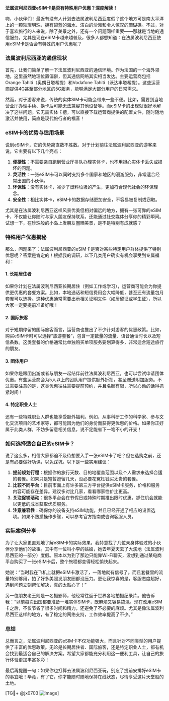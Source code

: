 **法属波利尼西亚eSIM卡是否有特殊用户优惠？深度解读！**

嗨，小伙伴们！最近有没有人计划去法属波利尼西亚度假？这个地方可是南太平洋上的一颗璀璨明珠，拥有碧蓝的海水、洁白的沙滩和令人惊叹的珊瑚礁。不过，对于喜欢旅行的人来说，除了美景之外，还有一个问题同样重要——那就是当地的通信服务。尤其是现在eSIM卡越来越普及，很多人都想知道：在法属波利尼西亚使用eSIM卡是否会有特殊的用户优惠呢？

### 法属波利尼西亚的通信现状

首先，让我们简单了解一下法属波利尼西亚的通信环境。作为法国的一个海外领地，这里虽然地理位置偏僻，但其通信网络其实相当发达。主要运营商包括Orange Tahiti（奥朗日塔希提）和Vodafone Tahiti（沃达丰塔希提）。这些运营商提供4G甚至部分地区的5G服务，能够满足大部分用户的日常需求。

然而，对于游客来说，传统的实体SIM卡可能会带来一些不便。比如，需要到当地营业厅办理手续、换卡后可能无法兼容其他设备等。而eSIM卡的出现就很好地解决了这些问题。它无需实体卡槽，可以直接下载运营商提供的配置文件，随时随地激活并使用，简直是现代旅行者的福音！

### eSIM卡的优势与适用场景

说到eSIM卡，它的优势简直数不胜数。对于计划前往法属波利尼西亚的游客来说，它主要有以下几个亮点：

1. **便捷性**：不需要亲自跑到营业厅排队办理实体卡，也不用担心实体卡丢失或损坏的问题。
2. **灵活性**：一张eSIM卡可以同时支持多个国家和地区的漫游服务，非常适合经常出国的小伙伴。
3. **环保性**：没有实体卡，减少了塑料垃圾的产生，更加符合现代社会的环保理念。
4. **安全性**：相比实体卡，eSIM卡的数据存储更加安全，不容易被复制或窃取。

尤其是在法属波利尼西亚这样风景优美但相对偏远的地方，拥有一张可靠的eSIM卡，不仅能让你随时与家人朋友保持联系，还能通过社交媒体分享你的精彩瞬间。试想一下，在珍珠般的小岛上发朋友圈晒美景，是不是特别有成就感？

### 特殊用户优惠揭秘

那么，问题来了：法属波利尼西亚的eSIM卡是否对某些特定用户群体提供了特别优惠呢？答案是肯定的！根据我的调研，以下几类用户确实有机会享受到专属福利：

#### 1. **长期居住者**
如果你计划在法属波利尼西亚长期居住（例如工作或学习），运营商可能会为你提供更优惠的套餐方案。比如，本地通话和短信费用会大幅降低，甚至还有流量包月套餐可以选择。这种优惠通常需要出示相关证明文件（如居留证或学生证），所以大家一定要提前准备好哦！

#### 2. **国际旅客**
对于短期停留的国际旅客而言，运营商也推出了不少针对游客的优惠政策。比如，购买eSIM卡时可以选择“旅游套餐”，包含一定数量的流量、语音通话时长以及短信条数。这类套餐的价格通常比单独购买单项服务要划算得多，非常适合短途旅行的朋友。

#### 3. **团体用户**
如果你是跟团出游或者与朋友一起结伴前往法属波利尼西亚，也可以尝试申请团体优惠。有些运营商会为5人以上的团队用户提供额外折扣，甚至赠送附加服务。不过需要注意的是，这类优惠往往需要提前预约，并且名额有限，所以心动的话得抓紧时间！

#### 4. **特定职业人士**
还有一些特殊职业人群也能享受额外福利。例如，从事科研工作的科学家、参与文化交流项目的艺术家等，都可能因为他们的身份而获得更优惠的价格。如果你正好属于此类人群，不妨多留意相关信息，说不定能省下一笔不小的开支！

### 如何选择适合自己的eSIM卡？

说了这么多，相信大家都迫不及待想要入手一张eSIM卡了吧？但在选购之前，还是有必要做好功课，以免踩坑。以下是一些实用建议：

1. **提前规划行程**：根据你的旅行天数、目的地覆盖范围以及个人需求来选择合适的套餐。如果只是短暂逗留几天，没必要花冤枉钱买太贵的套餐。
2. **比较不同平台**：目前市面上有许多第三方平台提供eSIM卡服务，价格和服务内容可能存在差异。建议多对比几家，看看哪家性价比更高。
3. **关注促销活动**：很多平台会在节假日或特殊时期推出限时优惠，抓住机会就能以更低的成本获取优质服务。
4. **注意兼容性**：确保你的设备支持eSIM功能，并且已经开通了相应的设置选项。如果不熟悉操作步骤，可以参考官方指南或咨询客服人员。

### 实际案例分享

为了让大家更直观地了解eSIM卡的实际效果，我特意找了几位亲身体验过的小伙伴分享他们的故事。其中有一位叫小李的姑娘，她去年夏天去了大溪地（法属波利尼西亚的一部分）度假。原本以为到了那边只能靠Wi-Fi聊天，没想到通过某电商平台购买了一张eSIM卡后，整个旅程都变得轻松愉快起来。

她说：“当时我在飞机上就把eSIM卡激活了，一落地就有信号了。而且套餐里的流量特别够用，拍了好多美照发朋友圈都没压力。更让我惊喜的是，客服态度超好，遇到问题立刻帮忙解决，真的太贴心了！”

另一位朋友老王则是一名摄影师，他经常往返于世界各地拍摄纪录片。他告诉我：“以前每次出国都要准备一堆实体SIM卡，既麻烦又容易搞混。现在改用eSIM卡之后，不仅节省了很多时间和精力，还避免了不必要的麻烦。尤其是像法属波利尼西亚这样的地方，有了稳定的网络支持，工作效率提高了不少。”

### 总结

总而言之，法属波利尼西亚的eSIM卡不仅功能强大，而且针对不同类型的用户提供了丰富的优惠政策。无论是长期居住者、国际旅客，还是特定职业人士，都有机会找到最适合自己的解决方案。希望大家都能充分利用这一便利工具，让自己的旅行体验更加丰富多彩！

最后再提醒一句：如果你也打算去法属波利尼西亚玩，别忘了提前安排好eSIM卡的事宜哦！毕竟，有了它，你才能随时随地保持在线状态，尽情享受这片天堂般的土地。

[TG💪+ @jx0703 ![Image](https://github.com/user-attachments/assets/dbca1d08-cadb-493c-b0ec-ad6f7a83f270)]